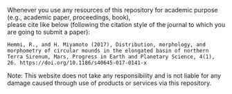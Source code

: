 Whenever you use any resources of this repository for academic purpose (e.g., academic paper, proceedings, book),  
please cite like below (following the citation style of the journal to which you are going to submit a paper):
```
Hemmi, R., and H. Miyamoto (2017), Distribution, morphology, and morphometry of circular mounds in the elongated basin of northern Terra Sirenum, Mars, Progress in Earth and Planetary Science, 4(1), 26. https://doi.org/10.1186/s40645-017-0141-x
```
Note: This website does not take any responsibility and is not liable for any damage caused through use of products or services via this repository.
